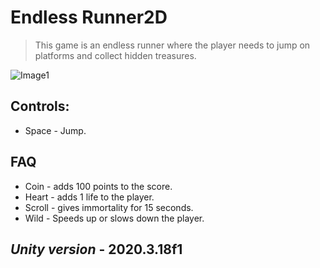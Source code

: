 # Endless Runner2D

> This game is an endless runner where the player needs to jump on platforms and collect hidden treasures.

![Image1](https://user-images.githubusercontent.com/89180498/133583467-e6b0d9a6-f736-46f8-b7d2-8ba6369f8521.png)

## Controls:

+ Space - Jump.


## FAQ

+ Coin - adds 100 points to the score.
+ Heart - adds 1 life to the player.
+ Scroll - gives immortality for 15 seconds.
+ Wild - Speeds up or slows down the player.

## *Unity version* - 2020.3.18f1
